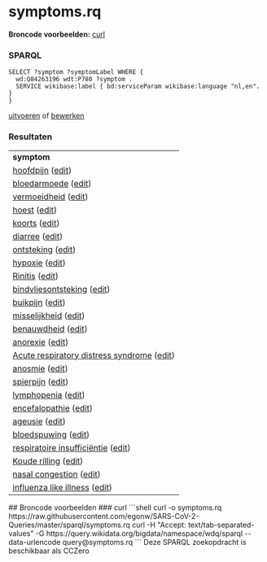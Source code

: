 # symptoms.rq
**Broncode voorbeelden:** [curl](#curl)
### SPARQL
```sparql
SELECT ?symptom ?symptomLabel WHERE {
  wd:Q84263196 wdt:P780 ?symptom .
  SERVICE wikibase:label { bd:serviceParam wikibase:language "nl,en". }
}
```
[uitvoeren](https://query.wikidata.org/embed.html#SELECT%20%3Fsymptom%20%3FsymptomLabel%20WHERE%20%7B%0A%20%20wd%3AQ84263196%20wdt%3AP780%20%3Fsymptom%20.%0A%20%20SERVICE%20wikibase%3Alabel%20%7B%20bd%3AserviceParam%20wikibase%3Alanguage%20%22nl%2Cen%22.%20%7D%0A%7D%0A) of [bewerken](https://query.wikidata.org/#SELECT%20%3Fsymptom%20%3FsymptomLabel%20WHERE%20%7B%0A%20%20wd%3AQ84263196%20wdt%3AP780%20%3Fsymptom%20.%0A%20%20SERVICE%20wikibase%3Alabel%20%7B%20bd%3AserviceParam%20wikibase%3Alanguage%20%22nl%2Cen%22.%20%7D%0A%7D%0A)


### Resultaten
<table>
  <tr>
    <td><b>symptom</b></td>
  </tr>
  <tr>
    <td><a href="https://scholia.toolforge.org/Q86">hoofdpijn</a> (<a href="http://www.wikidata.org/entity/Q86">edit</a>)</td>
  </tr>
  <tr>
    <td><a href="https://scholia.toolforge.org/Q5445">bloedarmoede</a> (<a href="http://www.wikidata.org/entity/Q5445">edit</a>)</td>
  </tr>
  <tr>
    <td><a href="https://scholia.toolforge.org/Q9690">vermoeidheid</a> (<a href="http://www.wikidata.org/entity/Q9690">edit</a>)</td>
  </tr>
  <tr>
    <td><a href="https://scholia.toolforge.org/Q35805">hoest</a> (<a href="http://www.wikidata.org/entity/Q35805">edit</a>)</td>
  </tr>
  <tr>
    <td><a href="https://scholia.toolforge.org/Q38933">koorts</a> (<a href="http://www.wikidata.org/entity/Q38933">edit</a>)</td>
  </tr>
  <tr>
    <td><a href="https://scholia.toolforge.org/Q40878">diarree</a> (<a href="http://www.wikidata.org/entity/Q40878">edit</a>)</td>
  </tr>
  <tr>
    <td><a href="https://scholia.toolforge.org/Q101991">ontsteking</a> (<a href="http://www.wikidata.org/entity/Q101991">edit</a>)</td>
  </tr>
  <tr>
    <td><a href="https://scholia.toolforge.org/Q105688">hypoxie</a> (<a href="http://www.wikidata.org/entity/Q105688">edit</a>)</td>
  </tr>
  <tr>
    <td><a href="https://scholia.toolforge.org/Q114085">Rinitis</a> (<a href="http://www.wikidata.org/entity/Q114085">edit</a>)</td>
  </tr>
  <tr>
    <td><a href="https://scholia.toolforge.org/Q167844">bindvliesontsteking</a> (<a href="http://www.wikidata.org/entity/Q167844">edit</a>)</td>
  </tr>
  <tr>
    <td><a href="https://scholia.toolforge.org/Q183425">buikpijn</a> (<a href="http://www.wikidata.org/entity/Q183425">edit</a>)</td>
  </tr>
  <tr>
    <td><a href="https://scholia.toolforge.org/Q186889">misselijkheid</a> (<a href="http://www.wikidata.org/entity/Q186889">edit</a>)</td>
  </tr>
  <tr>
    <td><a href="https://scholia.toolforge.org/Q188008">benauwdheid</a> (<a href="http://www.wikidata.org/entity/Q188008">edit</a>)</td>
  </tr>
  <tr>
    <td><a href="https://scholia.toolforge.org/Q254327">anorexie</a> (<a href="http://www.wikidata.org/entity/Q254327">edit</a>)</td>
  </tr>
  <tr>
    <td><a href="https://scholia.toolforge.org/Q344873">Acute respiratory distress syndrome</a> (<a href="http://www.wikidata.org/entity/Q344873">edit</a>)</td>
  </tr>
  <tr>
    <td><a href="https://scholia.toolforge.org/Q468433">anosmie</a> (<a href="http://www.wikidata.org/entity/Q468433">edit</a>)</td>
  </tr>
  <tr>
    <td><a href="https://scholia.toolforge.org/Q474959">spierpijn</a> (<a href="http://www.wikidata.org/entity/Q474959">edit</a>)</td>
  </tr>
  <tr>
    <td><a href="https://scholia.toolforge.org/Q485831">lymphopenia</a> (<a href="http://www.wikidata.org/entity/Q485831">edit</a>)</td>
  </tr>
  <tr>
    <td><a href="https://scholia.toolforge.org/Q576349">encefalopathie</a> (<a href="http://www.wikidata.org/entity/Q576349">edit</a>)</td>
  </tr>
  <tr>
    <td><a href="https://scholia.toolforge.org/Q606216">ageusie</a> (<a href="http://www.wikidata.org/entity/Q606216">edit</a>)</td>
  </tr>
  <tr>
    <td><a href="https://scholia.toolforge.org/Q647099">bloedspuwing</a> (<a href="http://www.wikidata.org/entity/Q647099">edit</a>)</td>
  </tr>
  <tr>
    <td><a href="https://scholia.toolforge.org/Q767485">respiratoire insufficiëntie</a> (<a href="http://www.wikidata.org/entity/Q767485">edit</a>)</td>
  </tr>
  <tr>
    <td><a href="https://scholia.toolforge.org/Q2260058">Koude rilling</a> (<a href="http://www.wikidata.org/entity/Q2260058">edit</a>)</td>
  </tr>
  <tr>
    <td><a href="https://scholia.toolforge.org/Q3245488">nasal congestion</a> (<a href="http://www.wikidata.org/entity/Q3245488">edit</a>)</td>
  </tr>
  <tr>
    <td><a href="https://scholia.toolforge.org/Q3508755">influenza like illness</a> (<a href="http://www.wikidata.org/entity/Q3508755">edit</a>)</td>
  </tr>
</table>
## Broncode voorbeelden
### curl
```shell
curl -o symptoms.rq https://raw.githubusercontent.com/egonw/SARS-CoV-2-Queries/master/sparql/symptoms.rq
curl -H "Accept: text/tab-separated-values" -G https://query.wikidata.org/bigdata/namespace/wdq/sparql --data-urlencode query@symptoms.rq
```
Deze SPARQL zoekopdracht is beschikbaar als CCZero
